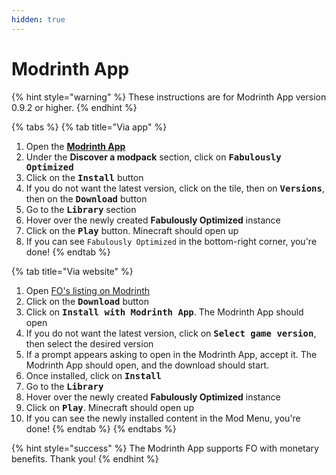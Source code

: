 ```yaml
---
hidden: true
---
```


# Modrinth App

{% hint style="warning" %}
These instructions are for Modrinth App version 0.9.2 or higher.
{% endhint %}

{% tabs %}
{% tab title="Via app" %}
1. Open the [**Modrinth App**](https://modrinth.com/app)
2. Under the **Discover a modpack** section, click on <kbd>**Fabulously Optimized**</kbd>
3. Click on the <kbd>**Install**</kbd> button
4. If you do not want the latest version, click on the tile, then on <kbd>**Versions**</kbd>, then on the <kbd>**Download**</kbd> button
5. Go to the <kbd>**Library**</kbd> section
6. Hover over the newly created **Fabulously Optimized** instance
7. Click on the <kbd>**Play**</kbd> button. Minecraft should open up
8. If you can see `Fabulously Optimized` in the bottom-right corner, you're done!
{% endtab %}

{% tab title="Via website" %}
1. Open [FO's listing on Modrinth](https://download.fo/modrinth)
2. Click on the <kbd>**Download**</kbd> button
3. Click on <kbd>**Install with Modrinth App**</kbd>. The Modrinth App should open
4. If you do not want the latest version, click on <kbd>**Select game version**</kbd>, then select the desired version
5. If a prompt appears asking to open in the Modrinth App, accept it. The Modrinth App should open, and the download should start.
6. Once installed, click on <kbd>**Install**</kbd>
7. Go to the <kbd>**Library**</kbd>
8. Hover over the newly created **Fabulously Optimized** instance
9. Click on <kbd>**Play**</kbd>. Minecraft should open up
10. If you can see the newly installed content in the Mod Menu, you're done!
{% endtab %}
{% endtabs %}

{% hint style="success" %}
The Modrinth App supports FO with monetary benefits. Thank you!
{% endhint %}
